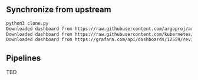 ## Synchronize from upstream

```bash
python3 clone.py
Downloaded dashboard from https://raw.githubusercontent.com/argoproj/argo-cd/master/examples/dashboard.json
Downloaded dashboard from https://raw.githubusercontent.com/kubernetes/ingress-nginx/main/deploy/grafana/dashboards/nginx.json
Downloaded dashboard from https://grafana.com/api/dashboards/12559/revisions/11/download
```

## Pipelines

TBD
